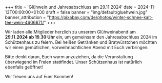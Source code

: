 +++
title = 'Glühwein und Jahresabschluss am 29.11.2024'
date = 2024-11-13T00:00:00+01:00
draft = false
banner = "img/default/gluehwein.jpg"
banner_attribution = "https://pixabay.com/de/photos/winter-schnee-kalt-tee-wein-4606871/"
+++

Wir laden alle Mitglieder herzlich zu unserem Glühweinabend am **29.11.2024 ab 19.30 Uhr** ein, um gemeinsam den Jahresabschluss 2024 im Schützenhaus zu feiern. Bei heißen Getränken und Bratwürstchen möchten wir einen gemütlichen, vorweihnachtlichen Abend mit Euch verbringen.

Bitte denkt daran, Euch warm anzuziehen, da die Veranstaltung überwiegend im Freien stattfindet. Unser Schützenhaus ist natürlich ebenfalls geöffnet! 

Wir freuen uns auf Euer Kommen!